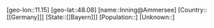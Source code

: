 ﻿---
location: [48.08,11.15]
type: City
tags:
- geo/City


SpocWebEntityId: 31112
isDeleted: false
confidential: public

---
[geo-lon::11.15]
[geo-lat::48.08]
[name::Inning@Ammersee]
[Country::[[Germany]]]
[State::[[Bayern]]]
[Population::]
[Unknown::]

